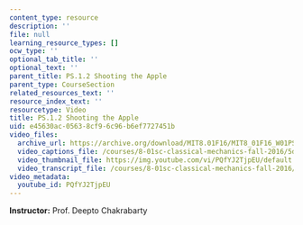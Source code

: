 ```yaml
---
content_type: resource
description: ''
file: null
learning_resource_types: []
ocw_type: ''
optional_tab_title: ''
optional_text: ''
parent_title: PS.1.2 Shooting the Apple
parent_type: CourseSection
related_resources_text: ''
resource_index_text: ''
resourcetype: Video
title: PS.1.2 Shooting the Apple
uid: e45630ac-0563-8cf9-6c96-b6ef7727451b
video_files:
  archive_url: https://archive.org/download/MIT8.01F16/MIT8_01F16_W01PS02_360p.mp4
  video_captions_file: /courses/8-01sc-classical-mechanics-fall-2016/5dd269d5461c5cd993bb47fa136f2d24_PQfYJ2TjpEU.vtt
  video_thumbnail_file: https://img.youtube.com/vi/PQfYJ2TjpEU/default.jpg
  video_transcript_file: /courses/8-01sc-classical-mechanics-fall-2016/6a9f5c603b8820890953505071a59fd2_PQfYJ2TjpEU.pdf
video_metadata:
  youtube_id: PQfYJ2TjpEU
---
```


**Instructor:** Prof. Deepto Chakrabarty